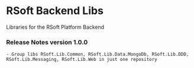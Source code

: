 # RSoft Backend Libs

Libraries for the RSoft Platform Backend

### Release Notes version 1.0.0
	- Group libs RSoft.Lib.Common, RSoft.Lib.Data.MongoDb, RSoft.Lib.DDD, RSoft.Lib.Messaging, RSoft.Lib.Web in just one repository